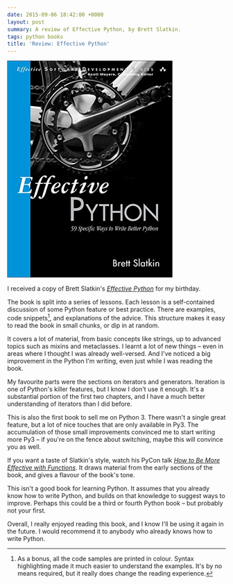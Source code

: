```yaml
---
date: 2015-09-06 18:42:00 +0000
layout: post
summary: A review of Effective Python, by Brett Slatkin.
tags: python books
title: 'Review: Effective Python'
---
```


<img src="/images/2015/effective-python.jpg" class="book_review">

I received a copy of Brett Slatkin's [*Effective Python*](http://www.effectivepython.com) for my birthday.

The book is split into a series of lessons.
Each lesson is a self-contained discussion of some Python feature or best practice.
There are examples, code snippets[^1], and explanations of the advice.
This structure makes it easy to read the book in small chunks, or dip in at random.

It covers a lot of material, from basic concepts like strings, up to advanced topics such as mixins and metaclasses.
I learnt a lot of new things – even in areas where I thought I was already well-versed.
And I've noticed a big improvement in the Python I'm writing, even just while I was reading the book.

My favourite parts were the sections on iterators and generators.
Iteration is one of Python's killer features, but I know I don't use it enough.
It's a substantial portion of the first two chapters, and I have a much better understanding of iterators than I did before.

This is also the first book to sell me on Python 3.
There wasn't a single great feature, but a lot of nice touches that are only available in Py3.
The accumulation of those small improvements convinced me to start writing more Py3 – if you're on the fence about switching, maybe this will convince you as well.

If you want a taste of Slatkin's style, watch his PyCon talk [*How to Be More Effective with Functions*][pycon].
It draws material from the early sections of the book, and gives a flavour of the book's tone.

This isn't a good book for learning Python.
It assumes that you already know how to write Python, and builds on that knowledge to suggest ways to improve.
Perhaps this could be a third or fourth Python book – but probably not your first.

Overall, I really enjoyed reading this book, and I know I'll be using it again in the future.
I would recommend it to anybody who already knows how to write Python.

[^1]: As a bonus, all the code samples are printed in colour.
Syntax highlighting made it much easier to understand the examples.
It's by no means required, but it really does change the reading experience.

[pycon]: https://www.youtube.com/watch?v=WjJUPxKB164